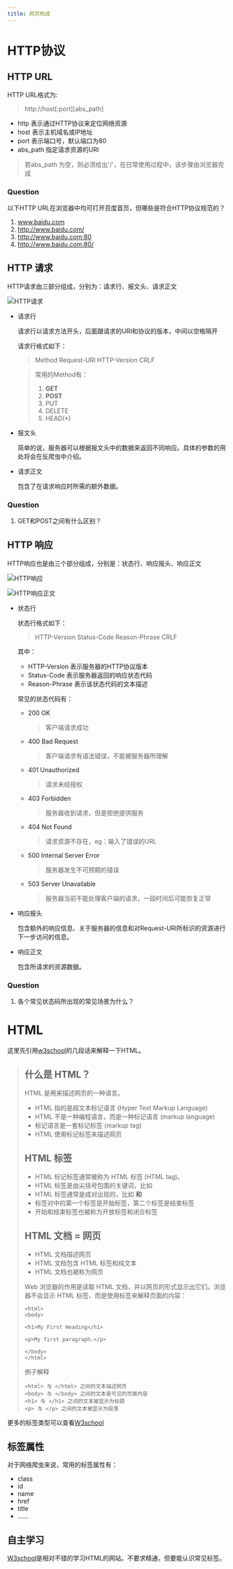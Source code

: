 ```yaml
---
title: 网页构成
---
```

# HTTP协议

## HTTP URL

HTTP URL格式为:
>http://host[:port][abs_path]

* http 表示通过HTTP协议来定位网络资源
* host 表示主机域名或IP地址
* port 表示端口号，默认端口为80
* abs_path 指定请求资源的URI
> 若abs_path 为空，则必须给出'/'，在日常使用过程中，该步骤由浏览器完成

### Question

以下HTTP URL在浏览器中均可打开百度首页，但哪些是符合HTTP协议规范的？
1. www.baidu.com
1. http://www.baidu.com/
1. http://www.baidu.com:80
1. http://www.baidu.com:80/

## HTTP 请求

HTTP请求由三部分组成，分别为：请求行、报文头、请求正文

![HTTP请求](http://blog-1252574286.cossh.myqcloud.com/scienceAST/Class3-1.png)

* 请求行

    请求行以请求方法开头，后面跟请求的URI和协议的版本，中间以空格隔开

    请求行格式如下：

    >Method Request-URI HTTP-Version CRLF

    >常用的Method有：
    >1. **GET**
    >1. **POST**
    >1. PUT
    >1. DELETE
    >1. HEAD(*)

* 报文头

    简单的说，服务器可以根据报文头中的数据来返回不同响应。具体的参数的用处将会在反爬虫中介绍。

* 请求正文

    包含了在请求响应时所需的额外数据。

### Question

1. GET和POST之间有什么区别？

## HTTP 响应

HTTP响应也是由三个部分组成，分别是：状态行、响应报头、响应正文

![HTTP响应](http://blog-1252574286.cossh.myqcloud.com/scienceAST/Class3-2.png)

![HTTP响应正文](http://blog-1252574286.cossh.myqcloud.com/scienceAST/Class3-3.png)

* 状态行

    状态行格式如下：
    >HTTP-Version Status-Code Reason-Phrase CRLF
    
    
    其中：
    * HTTP-Version 表示服务器的HTTP协议版本
    * Status-Code 表示服务器返回的响应状态代码
    * Reason-Phrase 表示该状态代码的文本描述

    常见的状态代码有：
    * 200 OK
        >客户端请求成功

    * 400 Bad Request
        >客户端请求有语法错误，不能被服务器所理解

    * 401 Unauthorized
        >请求未经授权

    * 403 Forbidden
        >服务器收到请求，但是拒绝提供服务

    * 404 Not Found
        >请求资源不存在，eg：输入了错误的URL

    * 500 Internal Server Error
        >服务器发生不可预期的错误

    * 503 Server Unavailable
        >服务器当前不能处理客户端的请求，一段时间后可能恢复正常

* 响应报头

    包含额外的响应信息、关于服务器的信息和对Request-URI所标识的资源进行下一步访问的信息。

* 响应正文

    包含所请求的资源数据。

### Question

1. 各个常见状态码所出现的常见场景为什么？

# HTML

这里先引用[w3school](http://www.w3school.com.cn/html/html_intro.asp)的几段话来解释一下HTML。

>## 什么是 HTML？
>
>HTML 是用来描述网页的一种语言。
>* HTML 指的是超文本标记语言 (Hyper Text Markup Language)
>* HTML 不是一种编程语言，而是一种标记语言 (markup language)
>* 标记语言是一套标记标签 (markup tag)
>* HTML 使用标记标签来描述网页
>
>## HTML 标签
>* HTML 标记标签通常被称为 HTML 标签 (HTML tag)。
>* HTML 标签是由尖括号包围的关键词，比如 <html>
>* HTML 标签通常是成对出现的，比如 <b> 和 </b>
>* 标签对中的第一个标签是开始标签，第二个标签是结束标签
>* 开始和结束标签也被称为开放标签和闭合标签
>
>## HTML 文档 = 网页
>
>* HTML 文档描述网页
>* HTML 文档包含 HTML 标签和纯文本
>* HTML 文档也被称为网页
>
>Web 浏览器的作用是读取 HTML 文档，并以网页的形式显示出它们。浏览器不会显示 HTML 标签，而是使用标签来解释页面的内容：
>```
><html>
><body>
>
><h1>My First Heading</h1>
>
><p>My first paragraph.</p>
>
></body>
></html>
>
>```
>例子解释
>```
><html> 与 </html> 之间的文本描述网页
><body> 与 </body> 之间的文本是可见的页面内容
><h1> 与 </h1> 之间的文本被显示为标题
><p> 与 </p> 之间的文本被显示为段落
>```

更多的标签类型可以查看[W3school](http://www.w3school.com.cn/tags/index.asp)

## 标签属性

对于网络爬虫来说，常用的标签属性有：
* class
* id
* name
* href
* title
* ……

## 自主学习

[W3school](http://www.w3school.com.cn/html/index.asp)是相对不错的学习HTML的网站。不要求精通，但要能认识常见标签。